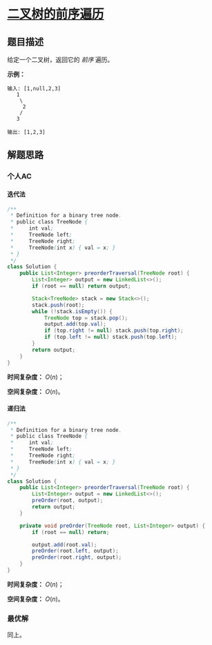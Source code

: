 # [二叉树的前序遍历](https://leetcode-cn.com/problems/binary-tree-preorder-traversal/)

## 题目描述

给定一个二叉树，返回它的 *前序* 遍历。

 **示例：**

```
输入: [1,null,2,3]  
   1
    \
     2
    /
   3 

输出: [1,2,3]
```

## 解题思路

### 个人AC

#### 迭代法

```java
/**
 * Definition for a binary tree node.
 * public class TreeNode {
 *     int val;
 *     TreeNode left;
 *     TreeNode right;
 *     TreeNode(int x) { val = x; }
 * }
 */
class Solution {
    public List<Integer> preorderTraversal(TreeNode root) {
        List<Integer> output = new LinkedList<>();
        if (root == null) return output;

        Stack<TreeNode> stack = new Stack<>();
        stack.push(root);
        while (!stack.isEmpty()) {
            TreeNode top = stack.pop();
            output.add(top.val);
            if (top.right != null) stack.push(top.right);
            if (top.left != null) stack.push(top.left);
        }
        return output;
    }
}
```

**时间复杂度：** $O(n)$；

**空间复杂度：** $O(n)$。

#### 递归法

```java
/**
 * Definition for a binary tree node.
 * public class TreeNode {
 *     int val;
 *     TreeNode left;
 *     TreeNode right;
 *     TreeNode(int x) { val = x; }
 * }
 */
class Solution {
    public List<Integer> preorderTraversal(TreeNode root) {
        List<Integer> output = new LinkedList<>();
        preOrder(root, output);
        return output;
    }

    private void preOrder(TreeNode root, List<Integer> output) {
        if (root == null) return;

        output.add(root.val);
        preOrder(root.left, output);
        preOrder(root.right, output);
    }
}
```

**时间复杂度：** $O(n)$；

**空间复杂度：** $O(n)$。

### 最优解

同上。